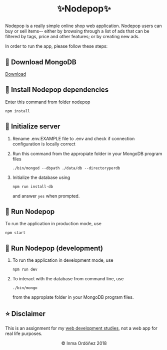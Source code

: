 # <p align ="center">✨Nodepop✨</p>

Nodepop is a really simple online shop web application. Nodepop users can buy or sell items-- either by browsing through a list of ads that can be filtered by tags, price and other features; or by creating new ads.

In order to run the app, please follow these steps:

## 👾 Download MongoDB

[Download](https://www.mongodb.com/download-center#community)

## 👾 Install Nodepop dependencies

Enter this command from folder nodepop

```shell
npm install
```

## 👾 Initialize server

1. Rename .env.EXAMPLE file to .env and check if connection configuration is locally correct

1. Run this command from the appropiate folder in your MongoDB program files

    ```shell
    ./bin/mongod --dbpath ./data/db --directoryperdb
    ```

1. Initialize the database using

    ```shell
    npm run install-db
    ```

    and answer ``yes`` when prompted.

## 👾 Run Nodepop

To run the application in production mode, use

```shell
npm start
```

## 👾 Run Nodepop (development)

1. To run the application in development mode, use

    ```shell
    npm run dev
    ```

1. To interact with the database from command line, use

    ```shell
    ./bin/mongo
    ```

    from the appropiate folder in your MongoDB program files.

## ⭐️ Disclaimer

This is an assignment for my [web development studies](https://www.youtube.com/watch?v=dgDLE4RfzEk), not a web app for real life purposes.

<p align ="center">&copy; Inma Ordóñez 2018</p>
